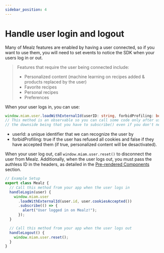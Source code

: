 ```yaml
---
sidebar_position: 4
---
```


# Handle user login and logout

Many of Mealz features are enabled by having a user connected, so if you want to use them, you will need to set events to notice the SDK when your users log in or out.

> Features that require the user being connected include:
>
> - Personalized content (machine learning on recipes added & products replaced by the user)
> - Favorite recipes
> - Personal recipes
> - Preferences

When your user logs in, you can use:

```ts
window.miam.user.loadWithExternalId(userID: string, forbidProfiling: boolean).subscribe();
// This method is an observable so you can call some code only after user is logged in our system if you need,
// the downside being that you have to subscribe() even if you don't need it
```

- userId: a unique identifier that we can recognize the user by
- forbidProfiling: true if the user has refused all cookies and false if they have accepted them (if true, personalized content will be desactivated).

When your user log out, call `window.miam.user.reset()` to disconnect the user from Mealz. Additionally, when the user logs out, you must pass the authless ID in the headers, as detailed in the [Pre-rendered Components](../features/pre-rendered-components) section.

```ts
// Example Setup
export class Mealz {
  // Call this method from your app when the user logs in
  handleLogin(user) {
    window.miam.user
      .loadWithExternalId(user.id, user.cookiesAccepted())
      .subscribe(() => {
        alert("User logged in on Mealz!");
      });
  }

  // Call this method from your app when the user logs out
  handleLogout() {
    window.miam.user.reset();
  }
}
```
